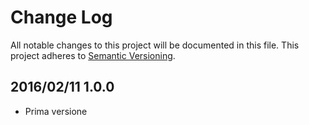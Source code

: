 # Change Log #

All notable changes to this project will be documented in this file.
This project adheres to [Semantic Versioning](http://semver.org/).


## 2016/02/11 1.0.0 ##

 - Prima versione
